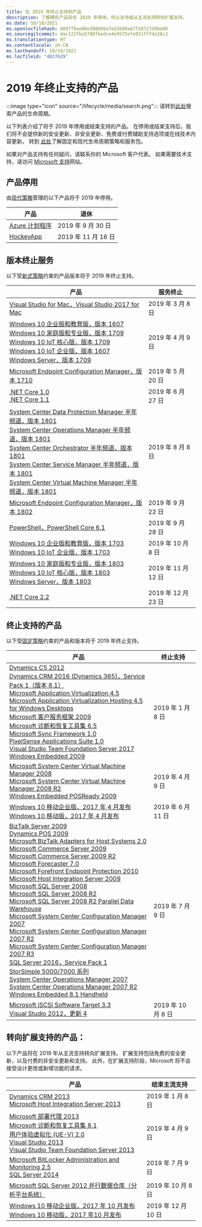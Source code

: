 ```yaml
---
title: 在 2019 年终止支持的产品
description: 了解哪些产品将在 2019 年停用、终止支持或从主流支持转向扩展支持。
ms.date: 10/18/2021
ms.openlocfilehash: 8897f8ee06e300688a7ed3680a67f28727d9be00
ms.sourcegitcommit: dac122fba5780fbedce4e9575efe921fffde28c3
ms.translationtype: HT
ms.contentlocale: zh-CN
ms.lasthandoff: 10/19/2021
ms.locfileid: "4027629"
---
```

# <a name="products-ending-support-in-2019"></a>2019 年终止支持的产品

:::image type="icon" source="/lifecycle/media/search.png":::
请转到[此处](/lifecycle/products/)搜索产品的生命周期。

以下列表介绍了将于 2019 年停用或结束支持的产品。 在停用或结束支持后，我们将不会提供新的安全更新、非安全更新、免费或付费辅助支持选项或在线技术内容更新。 转到 [此处](/lifecycle/overview/product-end-of-support-overview)了解固定和现代生命周期策略和服务包。

如果对产品支持有任何疑问，请联系你的 Microsoft 客户代表。 如果需要技术支持，请访问 [Microsoft 支持](https://support.microsoft.com/contactus/?ws=support)网站。

## <a name="product-retirements"></a>产品停用

由[现代策略](/lifecycle/policies/modern)管理的以下产品将于 2019 年停用。

| 产品 | 退休 |
| --- | --- |
| [Azure 计划程序](/lifecycle/products/azure-scheduler?branch=live)<br> | 2019 年 9 月 30 日 |
| [HockeyApp](/lifecycle/products/hockeyapp?branch=live)<br> | 2019 年 11 月 16 日 |


## <a name="release-end-of-servicing"></a>版本终止服务

以下受[新式策略](/lifecycle/policies/modern)约束的产品版本将于 2019 年终止支持。

| 产品 | 服务终止 |
| --- | --- |
| [Visual Studio for Mac，Visual Studio 2017 for Mac](/lifecycle/products/visual-studio-for-mac?branch=live)<br> | 2019 年 3 月 8 日 |
| [Windows 10 企业版和教育版，版本 1607](/lifecycle/products/windows-10-enterprise-and-education?branch=live)<br>[Windows 10 家庭版和专业版，版本 1709](/lifecycle/products/windows-10-home-and-pro?branch=live)<br>[Windows 10 IoT 核心版，版本 1709](/lifecycle/products/windows-10-iot-core?branch=live)<br>[Windows 10 IoT 企业版，版本 1607](/lifecycle/products/windows-10-iot-enterprise?branch=live)<br>[Windows Server，版本 1709](/lifecycle/products/windows-server?branch=live)<br> | 2019 年 4 月 9 日 |
| [Microsoft Endpoint Configuration Manager，版本 1710](/lifecycle/products/microsoft-endpoint-configuration-manager?branch=live)<br> | 2019 年 5 月 20 日 |
| [.NET Core 1.0](/lifecycle/products/microsoft-net-and-net-core?branch=live)<br>[.NET Core 1.1](/lifecycle/products/microsoft-net-and-net-core?branch=live)<br> | 2019 年 6 月 27 日 |
| [System Center Data Protection Manager 半年频道，版本 1801](/lifecycle/products/system-center-data-protection-manager-semi-annual-channel?branch=live)<br>[System Center Operations Manager 半年频道，版本 1801](/lifecycle/products/system-center-operations-manager-semi-annual-channel?branch=live)<br>[System Center Orchestrator 半年频道，版本 1801](/lifecycle/products/system-center-orchestrator-semi-annual-channel?branch=live)<br>[System Center Service Manager 半年频道，版本 1801](/lifecycle/products/system-center-service-manager-semi-annual-channel?branch=live)<br>[System Center Virtual Machine Manager 半年频道，版本 1801](/lifecycle/products/system-center-virtual-machine-manager-semi-annual-channel?branch=live)<br> | 2019 年 8 月 8 日 |
| [Microsoft Endpoint Configuration Manager，版本 1802](/lifecycle/products/microsoft-endpoint-configuration-manager?branch=live)<br> | 2019 年 9 月 22 日 |
| [PowerShell，PowerShell Core 6.1](/lifecycle/products/powershell?branch=live)<br> | 2019 年 9 月 28 日 |
| [Windows 10 企业版和教育版，版本 1703](/lifecycle/products/windows-10-enterprise-and-education?branch=live)<br>[Windows 10 IoT 企业版，版本 1703](/lifecycle/products/windows-10-iot-enterprise?branch=live)<br> | 2019 年 10 月 8 日 |
| [Windows 10 家庭版和专业版，版本 1803](/lifecycle/products/windows-10-home-and-pro?branch=live)<br>[Windows 10 IoT 核心版，版本 1803](/lifecycle/products/windows-10-iot-core?branch=live)<br>[Windows Server，版本 1803](/lifecycle/products/windows-server?branch=live)<br> | 2019 年 11 月 12 日 |
| [.NET Core 2.2](/lifecycle/products/microsoft-net-and-net-core?branch=live)<br> | 2019 年 12 月 23 日 |


## <a name="products-reaching-end-of-support"></a>终止支持的产品

以下受[固定策略](/lifecycle/policies/fixed)约束的产品和版本将于 2019 年终止支持。

| 产品 | 终止支持 |
| --- | --- |
| [Dynamics C5 2012](/lifecycle/products/dynamics-c5-2012?branch=live)<br>[Dynamics CRM 2016 (Dynamics 365)，Service Pack 1（版本 8.1）](/lifecycle/products/dynamics-crm-2016-dynamics-365?branch=live)<br>[Microsoft Application Virtualization 4.5](/lifecycle/products/microsoft-application-virtualization-45?branch=live)<br>[Microsoft Application Virtualization Hosting 4.5 for Windows Desktops](/lifecycle/products/microsoft-application-virtualization-hosting-45?branch=live)<br>[Microsoft 客户服务框架 2009](/lifecycle/products/microsoft-customer-care-framework-2009?branch=live)<br>[Microsoft 诊断和恢复工具集 6.5](/lifecycle/products/microsoft-diagnostics-and-recovery-toolset-65?branch=live)<br>[Microsoft Sync Framework 1.0](/lifecycle/products/microsoft-sync-framework-10?branch=live)<br>[PixelSense Applications Suite 1.0](/lifecycle/products/pixelsense-applications-suite-10?branch=live)<br>[Visual Studio Team Foundation Server 2017](/lifecycle/products/visual-studio-team-foundation-server-2017?branch=live)<br>[Windows Embedded 2009](/lifecycle/products/windows-embedded-2009?branch=live)<br> | 2019 年 1 月 8 日 |
| [Microsoft System Center Virtual Machine Manager 2008](/lifecycle/products/microsoft-system-center-virtual-machine-manager-2008?branch=live)<br>[Microsoft System Center Virtual Machine Manager 2008 R2](/lifecycle/products/microsoft-system-center-virtual-machine-manager-2008-r2?branch=live)<br>[Windows Embedded POSReady 2009](/lifecycle/products/windows-embedded-posready-2009?branch=live)<br> | 2019 年 4 月 9 日 |
| [Windows 10 移动企业版，2017 年 4 月发布](/lifecycle/products/windows-10-mobile-enterprise-released-in-april-2017?branch=live)<br>[Windows 10 移动版，2017 年 4 月发布](/lifecycle/products/windows-10-mobile-released-in-april-2017?branch=live)<br> | 2019 年 6 月 11 日 |
| [BizTalk Server 2009](/lifecycle/products/biztalk-server-2009?branch=live)<br>[Dynamics POS 2009](/lifecycle/products/dynamics-pos-2009?branch=live)<br>[Microsoft BizTalk Adapters for Host Systems 2.0](/lifecycle/products/microsoft-biztalk-adapters-for-host-systems-20?branch=live)<br>[Microsoft Commerce Server 2009](/lifecycle/products/microsoft-commerce-server-2009?branch=live)<br>[Microsoft Commerce Server 2009 R2](/lifecycle/products/microsoft-commerce-server-2009-r2?branch=live)<br>[Microsoft Forecaster 7.0](/lifecycle/products/microsoft-forecaster-70?branch=live)<br>[Microsoft Forefront Endpoint Protection 2010](/lifecycle/products/microsoft-forefront-endpoint-protection-2010?branch=live)<br>[Microsoft Host Integration Server 2009](/lifecycle/products/microsoft-host-integration-server-2009?branch=live)<br>[Microsoft SQL Server 2008](/lifecycle/products/microsoft-sql-server-2008?branch=live)<br>[Microsoft SQL Server 2008 R2](/lifecycle/products/microsoft-sql-server-2008-r2?branch=live)<br>[Microsoft SQL Server 2008 R2 Parallel Data Warehouse](/lifecycle/products/microsoft-sql-server-2008-r2-parallel-data-warehouse?branch=live)<br>[Microsoft System Center Configuration Manager 2007](/lifecycle/products/microsoft-system-center-configuration-manager-2007?branch=live)<br>[Microsoft System Center Configuration Manager 2007 R2](/lifecycle/products/microsoft-system-center-configuration-manager-2007-r2?branch=live)<br>[Microsoft System Center Configuration Manager 2007 R3](/lifecycle/products/microsoft-system-center-configuration-manager-2007-r3?branch=live)<br>[SQL Server 2016，Service Pack 1](/lifecycle/products/sql-server-2016?branch=live)<br>[StorSimple 5000/7000 系列](/lifecycle/products/storsimple-50007000-series?branch=live)<br>[System Center Operations Manager 2007](/lifecycle/products/system-center-operations-manager-2007?branch=live)<br>[System Center Operations Manager 2007 R2](/lifecycle/products/system-center-operations-manager-2007-r2?branch=live)<br>[Windows Embedded 8.1 Handheld](/lifecycle/products/windows-embedded-81-handheld?branch=live)<br> | 2019 年 7 月 9 日 |
| [Microsoft iSCSI Software Target 3.3](/lifecycle/products/microsoft-iscsi-software-target-33?branch=live)<br>[Visual Studio 2012，更新 4](/lifecycle/products/visual-studio-2012?branch=live)<br> | 2019 年 10 月 8 日 |


## <a name="products-moving-to-extended-support"></a>转向扩展支持的产品：

以下产品将在 2019 年从主流支持转向扩展支持。 扩展支持包括免费的安全更新，以及付费的非安全更新和支持。 此外，在扩展支持阶段，Microsoft 将不会接受设计更改或新增功能的请求。

| 产品 | 结束主流支持 |
| --- | --- |
| [Dynamics CRM 2013](/lifecycle/products/dynamics-crm-2013?branch=live)<br>[Microsoft Host Integration Server 2013](/lifecycle/products/microsoft-host-integration-server-2013?branch=live)<br> | 2019 年 1 月 8 日 |
| [Microsoft 部署代理 2013](/lifecycle/products/microsoft-deployment-agent-2013?branch=live)<br>[Microsoft 诊断和恢复工具集 8.1](/lifecycle/products/microsoft-diagnostics-and-recovery-toolset-81?branch=live)<br>[用户体验虚拟化 (UE-V) 2.0](/lifecycle/products/user-experience-virtualization-uev-20?branch=live)<br>[Visual Studio 2013](/lifecycle/products/visual-studio-2013?branch=live)<br>[Visual Studio Team Foundation Server 2013](/lifecycle/products/visual-studio-team-foundation-server-2013?branch=live)<br> | 2019 年 4 月 9 日 |
| [Microsoft BitLocker Administration and Monitoring 2.5](/lifecycle/products/microsoft-bitlocker-administration-and-monitoring-25?branch=live)<br>[SQL Server 2014](/lifecycle/products/sql-server-2014?branch=live)<br> | 2019 年 7 月 9 日 |
| [Microsoft SQL Server 2012 并行数据仓库（分析平台系统）](/lifecycle/products/microsoft-sql-server-2012-parallel-data-warehouse-analytics-platform-system?branch=live)<br> | 2019 年 10 月 8 日 |
| [Windows 10 移动企业版，2017 年 10 月发布](/lifecycle/products/windows-10-mobile-enterprise-released-in-october-2017?branch=live)<br>[Windows 10 移动版，2017 年10 月发布](/lifecycle/products/windows-10-mobile-released-in-october-2017?branch=live)<br> | 2019 年 12 月 10 日 |
